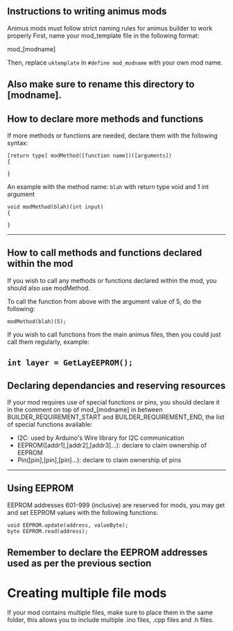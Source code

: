 ## Instructions to writing animus mods

Animus mods must follow strict naming rules for animus builder to work properly
First, name your mod_template file in the following format:

mod_[modname]

Then, replace `uktemplate` in `#define mod_modname` with your own mod name.

Also make sure to rename this directory to [modname].
--------------------------------------------------------------------------------
## How to declare more methods and functions

If more methods or functions are needed, declare them with the following syntax:

```
[return type] modMethod([function name])([arguments])
{

}
```

An example with the method name: `blah` with return type void and 1 int argument

```
void modMethod(blah)(int input)
{

}
```

--------------------------------------------------------------------------------
## How to call methods and functions declared within the mod

If you wish to call any methods or functions declared within the mod, you should
also use modMethod.

To call the function from above with the argument value of 5, do the following:

`modMethod(blah)(5);`

If you wish to call functions from the main animus files, then you could just
call them regularly, example:

`int layer = GetLayEEPROM();`
--------------------------------------------------------------------------------
## Declaring dependancies and reserving resources

If your mod requires use of special functions or pins, you should declare it in
the comment on top of mod_[modname] in between BUILDER_REQUIREMENT_START and
BUILDER_REQUIREMENT_END, the list of special functions available:

* I2C: used by Arduino's Wire library for I2C communication
* EEPROM([addr1],[addr2],[addr3]...): declare to claim ownership of EEPROM
* Pin([pin],[pin],[pin]...): declare to claim ownership of pins
--------------------------------------------------------------------------------
## Using EEPROM

EEPROM addresses 601-999 (inclusive) are reserved for mods, you may get and set
EEPROM values with the following functions:

```
void EEPROM.update(address, valueByte);
byte EEPROM.read(address);
```
Remember to declare the EEPROM addresses used as per the previous section
--------------------------------------------------------------------------------
# Creating multiple file mods

If your mod contains multiple files, make sure to place them in the same folder,
this allows you to include multiple .ino files, .cpp files and .h files.
